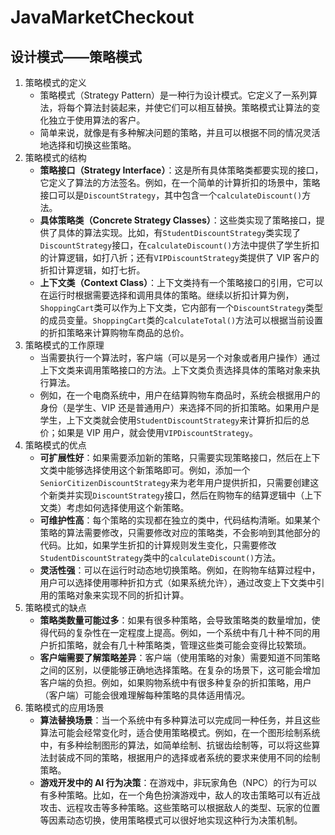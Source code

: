 # JavaMarketCheckout

## 设计模式——策略模式

1. 策略模式的定义
   - 策略模式（Strategy Pattern）是一种行为设计模式。它定义了一系列算法，将每个算法封装起来，并使它们可以相互替换。策略模式让算法的变化独立于使用算法的客户。
   - 简单来说，就像是有多种解决问题的策略，并且可以根据不同的情况灵活地选择和切换这些策略。
2. 策略模式的结构
   - **策略接口（Strategy Interface）**：这是所有具体策略类都要实现的接口，它定义了算法的方法签名。例如，在一个简单的计算折扣的场景中，策略接口可以是`DiscountStrategy`，其中包含一个`calculateDiscount()`方法。
   - **具体策略类（Concrete Strategy Classes）**：这些类实现了策略接口，提供了具体的算法实现。比如，有`StudentDiscountStrategy`类实现了`DiscountStrategy`接口，在`calculateDiscount()`方法中提供了学生折扣的计算逻辑，如打八折；还有`VIPDiscountStrategy`类提供了 VIP 客户的折扣计算逻辑，如打七折。
   - **上下文类（Context Class）**：上下文类持有一个策略接口的引用，它可以在运行时根据需要选择和调用具体的策略。继续以折扣计算为例，`ShoppingCart`类可以作为上下文类，它内部有一个`DiscountStrategy`类型的成员变量。`ShoppingCart`类的`calculateTotal()`方法可以根据当前设置的折扣策略来计算购物车商品的总价。
3. 策略模式的工作原理
   - 当需要执行一个算法时，客户端（可以是另一个对象或者用户操作）通过上下文类来调用策略接口的方法。上下文类负责选择具体的策略对象来执行算法。
   - 例如，在一个电商系统中，用户在结算购物车商品时，系统会根据用户的身份（是学生、VIP 还是普通用户）来选择不同的折扣策略。如果用户是学生，上下文类就会使用`StudentDiscountStrategy`来计算折扣后的总价；如果是 VIP 用户，就会使用`VIPDiscountStrategy`。
4. 策略模式的优点
   - **可扩展性好**：如果需要添加新的策略，只需要实现策略接口，然后在上下文类中能够选择使用这个新策略即可。例如，添加一个`SeniorCitizenDiscountStrategy`来为老年用户提供折扣，只需要创建这个新类并实现`DiscountStrategy`接口，然后在购物车的结算逻辑中（上下文类）考虑如何选择使用这个新策略。
   - **可维护性高**：每个策略的实现都在独立的类中，代码结构清晰。如果某个策略的算法需要修改，只需要修改对应的策略类，不会影响到其他部分的代码。比如，如果学生折扣的计算规则发生变化，只需要修改`StudentDiscountStrategy`类中的`calculateDiscount()`方法。
   - **灵活性强**：可以在运行时动态地切换策略。例如，在购物车结算过程中，用户可以选择使用哪种折扣方式（如果系统允许），通过改变上下文类中引用的策略对象来实现不同的折扣计算。
5. 策略模式的缺点
   - **策略类数量可能过多**：如果有很多种策略，会导致策略类的数量增加，使得代码的复杂性在一定程度上提高。例如，一个系统中有几十种不同的用户折扣策略，就会有几十种策略类，管理这些类可能会变得比较繁琐。
   - **客户端需要了解策略差异**：客户端（使用策略的对象）需要知道不同策略之间的区别，以便能够正确地选择策略。在复杂的场景下，这可能会增加客户端的负担。例如，如果购物系统中有很多种复杂的折扣策略，用户（客户端）可能会很难理解每种策略的具体适用情况。
6. 策略模式的应用场景
   - **算法替换场景**：当一个系统中有多种算法可以完成同一种任务，并且这些算法可能会经常变化时，适合使用策略模式。例如，在一个图形绘制系统中，有多种绘制图形的算法，如简单绘制、抗锯齿绘制等，可以将这些算法封装成不同的策略，根据用户的选择或者系统的要求来使用不同的绘制策略。
   - **游戏开发中的 AI 行为决策**：在游戏中，非玩家角色（NPC）的行为可以有多种策略。比如，在一个角色扮演游戏中，敌人的攻击策略可以有近战攻击、远程攻击等多种策略。这些策略可以根据敌人的类型、玩家的位置等因素动态切换，使用策略模式可以很好地实现这种行为决策机制。